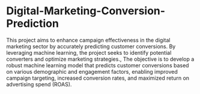 # Digital-Marketing-Conversion-Prediction
This project aims to enhance campaign effectiveness in the digital marketing sector by accurately predicting customer conversions. By leveraging machine learning, the project seeks to identify potential converters and optimize marketing strategies., The objective is to develop a robust machine learning model that predicts customer conversions based on various demographic and engagement factors, enabling improved campaign targeting, increased conversion rates, and maximized return on advertising spend (ROAS).
